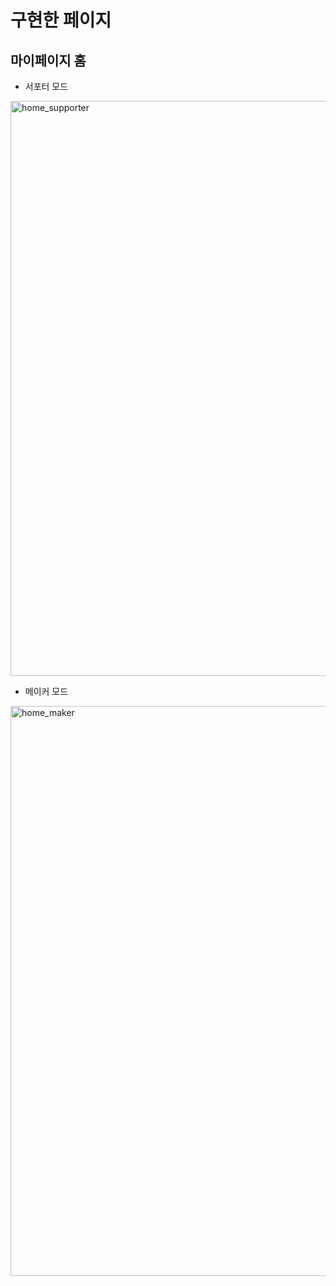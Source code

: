 # 구현한 페이지

## 마이페이지 홈
+ 서포터 모드
<img width="920" alt="home_supporter" src="https://user-images.githubusercontent.com/73643995/124255115-c6981400-db64-11eb-8e7f-2bcc531898e4.png">

+ 메이커 모드
<img width="912" alt="home_maker" src="https://user-images.githubusercontent.com/73643995/124255199-df082e80-db64-11eb-83f6-62c997de712e.png">
